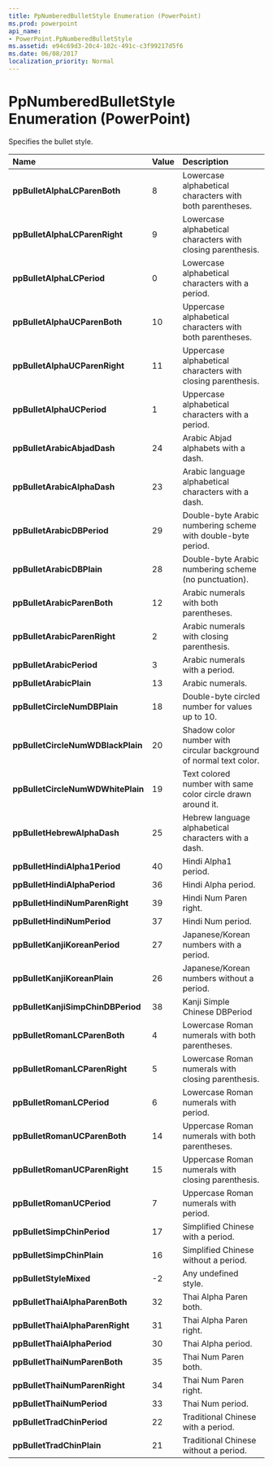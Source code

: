 ```yaml
---
title: PpNumberedBulletStyle Enumeration (PowerPoint)
ms.prod: powerpoint
api_name:
- PowerPoint.PpNumberedBulletStyle
ms.assetid: e94c69d3-20c4-102c-491c-c3f99217d5f6
ms.date: 06/08/2017
localization_priority: Normal
---
```



# PpNumberedBulletStyle Enumeration (PowerPoint)

Specifies the bullet style.



|Name|Value|Description|
|:-----|:-----|:-----|
|**ppBulletAlphaLCParenBoth**|8|Lowercase alphabetical characters with both parentheses.|
|**ppBulletAlphaLCParenRight**|9|Lowercase alphabetical characters with closing parenthesis.|
|**ppBulletAlphaLCPeriod**|0|Lowercase alphabetical characters with a period.|
|**ppBulletAlphaUCParenBoth**|10|Uppercase alphabetical characters with both parentheses.|
|**ppBulletAlphaUCParenRight**|11|Uppercase alphabetical characters with closing parenthesis.|
|**ppBulletAlphaUCPeriod**|1|Uppercase alphabetical characters with a period.|
|**ppBulletArabicAbjadDash**|24|Arabic Abjad alphabets with a dash.|
|**ppBulletArabicAlphaDash**|23|Arabic language alphabetical characters with a dash.|
|**ppBulletArabicDBPeriod**|29|Double-byte Arabic numbering scheme with double-byte period.|
|**ppBulletArabicDBPlain**|28|Double-byte Arabic numbering scheme (no punctuation).|
|**ppBulletArabicParenBoth**|12|Arabic numerals with both parentheses.|
|**ppBulletArabicParenRight**|2|Arabic numerals with closing parenthesis.|
|**ppBulletArabicPeriod**|3|Arabic numerals with a period.|
|**ppBulletArabicPlain**|13|Arabic numerals.|
|**ppBulletCircleNumDBPlain**|18|Double-byte circled number for values up to 10.|
|**ppBulletCircleNumWDBlackPlain**|20|Shadow color number with circular background of normal text color.|
|**ppBulletCircleNumWDWhitePlain**|19|Text colored number with same color circle drawn around it.|
|**ppBulletHebrewAlphaDash**|25|Hebrew language alphabetical characters with a dash.|
|**ppBulletHindiAlpha1Period**|40|Hindi Alpha1 period.|
|**ppBulletHindiAlphaPeriod**|36|Hindi Alpha period.|
|**ppBulletHindiNumParenRight**|39|Hindi Num Paren right.|
|**ppBulletHindiNumPeriod**|37|Hindi Num period.|
|**ppBulletKanjiKoreanPeriod**|27|Japanese/Korean numbers with a period.|
|**ppBulletKanjiKoreanPlain**|26|Japanese/Korean numbers without a period.|
|**ppBulletKanjiSimpChinDBPeriod**|38|Kanji Simple Chinese DBPeriod|
|**ppBulletRomanLCParenBoth**|4|Lowercase Roman numerals with both parentheses.|
|**ppBulletRomanLCParenRight**|5|Lowercase Roman numerals with closing parenthesis.|
|**ppBulletRomanLCPeriod**|6|Lowercase Roman numerals with period.|
|**ppBulletRomanUCParenBoth**|14|Uppercase Roman numerals with both parentheses.|
|**ppBulletRomanUCParenRight**|15|Uppercase Roman numerals with closing parenthesis.|
|**ppBulletRomanUCPeriod**|7|Uppercase Roman numerals with period.|
|**ppBulletSimpChinPeriod**|17|Simplified Chinese with a period.|
|**ppBulletSimpChinPlain**|16|Simplified Chinese without a period.|
|**ppBulletStyleMixed**|-2|Any undefined style.|
|**ppBulletThaiAlphaParenBoth**|32|Thai Alpha Paren both.|
|**ppBulletThaiAlphaParenRight**|31|Thai Alpha Paren right.|
|**ppBulletThaiAlphaPeriod**|30|Thai Alpha period.|
|**ppBulletThaiNumParenBoth**|35|Thai Num Paren both.|
|**ppBulletThaiNumParenRight**|34|Thai Num Paren right.|
|**ppBulletThaiNumPeriod**|33|Thai Num period.|
|**ppBulletTradChinPeriod**|22|Traditional Chinese with a period.|
|**ppBulletTradChinPlain**|21|Traditional Chinese without a period.|

